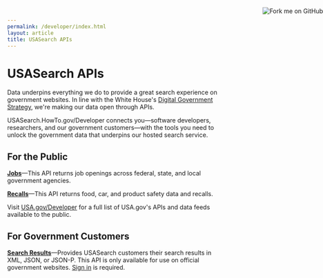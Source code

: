 ```yaml
---
permalink: /developer/index.html
layout: article
title: USASearch APIs
---
```

# USASearch APIs

<a href="https://github.com/GSA-OCSIT"><img style="position: absolute; top: 41px; right: 0; border: 0;" src="https://s3.amazonaws.com/github/ribbons/forkme_right_orange_ff7600.png" alt="Fork me on GitHub"></a>

Data underpins everything we do to provide a great search experience on government websites.
In line with the White House's
[Digital Government Strategy](http://www.whitehouse.gov/sites/default/files/omb/egov/digital-government/digital-government.html), we're making our data open through APIs.

USASearch.HowTo.gov/Developer connects you&mdash;software developers, researchers, and our
government customers&mdash;with the tools you need to unlock the government data that
underpins our hosted search service.

## For the Public

**[Jobs](jobs.html)**&mdash;This API returns job openings across federal, state, and local government agencies.

**[Recalls](recalls.html)**&mdash;This API returns food, car, and product safety data and recalls.

Visit [USA.gov/Developer](http://www.usa.gov/developer) for a full list of USA.gov's APIs and data feeds available to the public.

## For Government Customers

**[Search Results](/manual/api.html)**&mdash;Provides USASearch customers their search results in XML, JSON, or
JSON-P. This API is only available for use on official government websites.
[Sign in](https://search.usa.gov/affiliates/home) is required.

